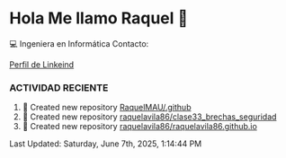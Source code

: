 # Hola Me llamo Raquel 👋

:computer: Ingeniera en Informática
Contacto:

[Perfil de Linkeind](https://www.linkedin.com/in/raquelavilaurbano/)

### ACTIVIDAD RECIENTE
<!-- START_SECTION:activity -->

<!-- END_SECTION:activity-->


<!--RECENT_ACTIVITY:start-->
1. 📔 Created new repository [RaquelMAU/.github](https://github.com/RaquelMAU/.github)
2. 📔 Created new repository [raquelavila86/clase33_brechas_seguridad](https://github.com/raquelavila86/clase33_brechas_seguridad)
3. 📔 Created new repository [raquelavila86/raquelavila86.github.io](https://github.com/raquelavila86/raquelavila86.github.io)
<!--RECENT_ACTIVITY:last_update-->
Last Updated: Saturday, June 7th, 2025, 1:14:44 PM
<!--RECENT_ACTIVITY:last_update_end-->
<!--RECENT_ACTIVITY:end-->